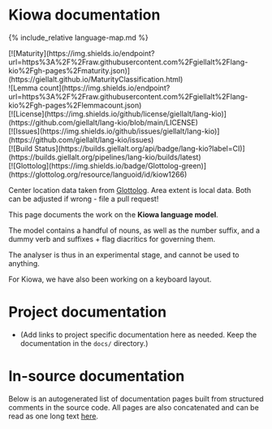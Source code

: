 # Kiowa documentation

<div class="twocolumn map" markdown="1">

{% include_relative language-map.md %}

<div class="badges" markdown="1">
[![Maturity](https://img.shields.io/endpoint?url=https%3A%2F%2Fraw.githubusercontent.com%2Fgiellalt%2Flang-kio%2Fgh-pages%2Fmaturity.json)](https://giellalt.github.io/MaturityClassification.html) <br/>
![Lemma count](https://img.shields.io/endpoint?url=https%3A%2F%2Fraw.githubusercontent.com%2Fgiellalt%2Flang-kio%2Fgh-pages%2Flemmacount.json) <br/>
[![License](https://img.shields.io/github/license/giellalt/lang-kio)](https://github.com/giellalt/lang-kio/blob/main/LICENSE) <br/>
[![Issues](https://img.shields.io/github/issues/giellalt/lang-kio)](https://github.com/giellalt/lang-kio/issues) <br/>
[![Build Status](https://builds.giellalt.org/api/badge/lang-kio?label=CI)](https://builds.giellalt.org/pipelines/lang-kio/builds/latest) <br/>
[![Glottolog](https://img.shields.io/badge/Glottolog-green)](https://glottolog.org/resource/languoid/id/kiow1266)
</div>

Center location data taken from [Glottolog](https://glottolog.org/). Area extent is local data. Both can be adjusted if wrong - file a pull request!

</div>

This page documents the work on the **Kiowa language model**. 

The model contains a handful of nouns, as well as the number suffix,
and a dummy verb and suffixes + flag diacritics for governing them.

The analyser is thus in an experimental stage, and cannot be used to anything.

For Kiowa, we have also been working on a keyboard layout.

# Project documentation

* (Add links to project specific documentation here as needed. Keep the documentation in the `docs/` directory.)

# In-source documentation

Below is an autogenerated list of documentation pages built from structured comments in the source code. All pages are also concatenated and can be read as one long text [here](kio.md).
